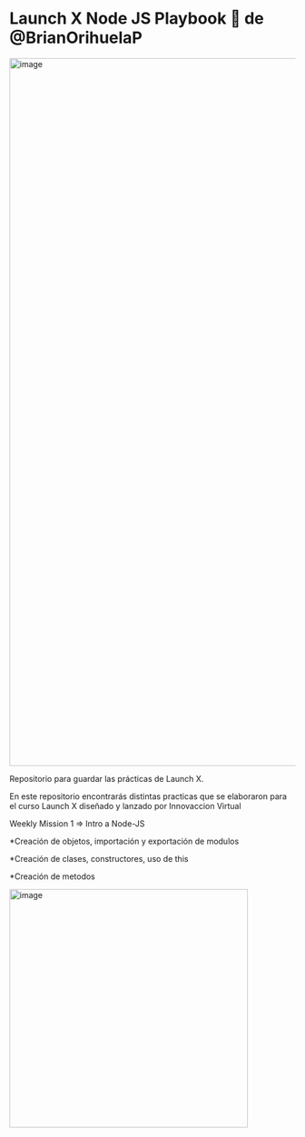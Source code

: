 # Launch X Node JS Playbook 🚀 de @BrianOrihuelaP

<img width="1247" alt="image" src="https://user-images.githubusercontent.com/17634377/159151704-8949639b-ae5f-405a-a8b8-8d97f3f150cd.png">

Repositorio para guardar las prácticas de Launch X.

En este repositorio encontrarás distintas practicas que se elaboraron para el curso Launch X diseñado y lanzado por Innovaccion Virtual

Weekly Mission 1 => Intro a Node-JS

  *Creación de objetos, importación y exportación de modulos
  
  *Creación de clases, constructores, uso de this
  
  *Creación de metodos
  
  
<img width="420" alt="image" src="https://s3-us-west-2.amazonaws.com/devcodepro/media/tutorials/instalacion-de-nodejs-en-ubuntu-t1.jpg">
  



